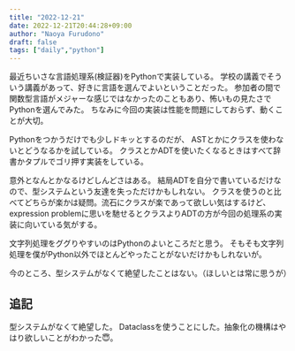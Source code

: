 ```yaml
---
title: "2022-12-21"
date: 2022-12-21T20:44:28+09:00
author: "Naoya Furudono"
draft: false
tags: ["daily","python"]
---
```


最近ちいさな言語処理系(検証器)をPythonで実装している。
学校の講義でそういう講義があって、好きに言語を選んでよいということだった。
参加者の間で関数型言語がメジャーな感じではなかったのこともあり、怖いもの見たさでPythonを選んでみた。
ちなみに今回の実装は性能を問題にしておらず、動くことが大切。

Pythonをつかうだけでも少しドキッとするのだが、
ASTとかにクラスを使わないとどうなるかを試している。
クラスとかADTを使いたくなるときはすべて辞書かタプルでゴリ押す実装をしている。

意外となんとかなるけどしんどさはある。
結局ADTを自分で書いているだけなので、型システムという友達を失っただけかもしれない。
クラスを使うのと比べてどちらが楽かは疑問。流石にクラスが楽であって欲しい気はするけど、
expression problemに思いを馳せるとクラスよりADTの方が今回の処理系の実装に向いている気がする。

文字列処理をググりやすいのはPythonのよいところだと思う。
そもそも文字列処理を僕がPython以外でほとんどやったことがないだけかもしれないが。

今のところ、型システムがなくて絶望したことはない。（ほしいとは常に思うが）

## 追記

型システムがなくて絶望した。
Dataclassを使うことにした。抽象化の機構はやはり欲しいことがわかった😇。

